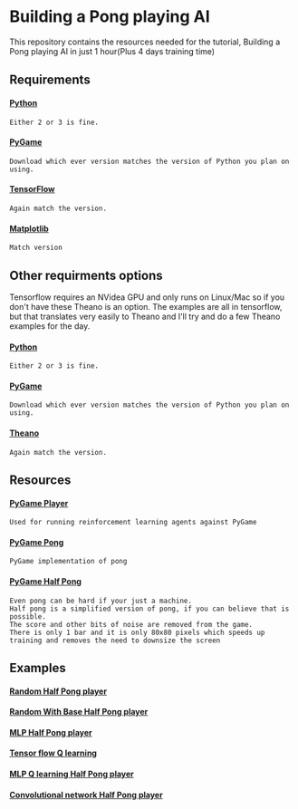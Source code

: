 # Building a Pong playing AI

This repository contains the resources needed for the tutorial, Building a Pong playing AI in just 1 hour(Plus 4 days training time)

## Requirements

#### [Python](https://www.python.org/downloads/)
    Either 2 or 3 is fine.
#### [PyGame](http://www.pygame.org/download.shtml)
    Download which ever version matches the version of Python you plan on using.
#### [TensorFlow](https://www.tensorflow.org/versions/r0.8/get_started/os_setup.html#download-and-setup)
    Again match the version.
#### [Matplotlib](http://matplotlib.org/users/installing.html)
    Match version

## Other requirments options

Tensorflow requires an NVidea GPU and only runs on Linux/Mac so if you don't have these Theano is an option. The examples are all in tensorflow, but that translates very easily to Theano and I'll try and do a few Theano examples for the day.

#### [Python](https://www.python.org/downloads/)
    Either 2 or 3 is fine.
#### [PyGame](http://www.pygame.org/download.shtml)
    Download which ever version matches the version of Python you plan on using.
#### [Theano](http://deeplearning.net/software/theano/install.html)
    Again match the version.


## Resources

#### [PyGame Player](https://github.com/DanielSlater/PyGamePlayer/blob/master/pygame_player.py)
    Used for running reinforcement learning agents against PyGame
#### [PyGame Pong](https://github.com/DanielSlater/PyGamePlayer/blob/master/games/pong.py)
    PyGame implementation of pong
#### [PyGame Half Pong](https://github.com/DanielSlater/PyGamePlayer/tree/master/games)
    Even pong can be hard if your just a machine. 
    Half pong is a simplified version of pong, if you can believe that is possible.
    The score and other bits of noise are removed from the game. 
    There is only 1 bar and it is only 80x80 pixels which speeds up training and removes the need to downsize the screen 

## Examples

#### [Random Half Pong player](https://github.com/DanielSlater/PyDataLondon2016/blob/master/examples/1_random_half_pong_player.py)
#### [Random With Base Half Pong player](https://github.com/DanielSlater/PyDataLondon2016/blob/master/examples/2_random_with_base_half_pong_player.py)
#### [MLP Half Pong player](https://github.com/DanielSlater/PyDataLondon2016/blob/master/examples/3_mlp_half_pong_player.py)
#### [Tensor flow Q learning](https://github.com/DanielSlater/PyDataLondon2016/blob/master/examples/4_tensorflow_q_learning.py)
#### [MLP Q learning Half Pong player](https://github.com/DanielSlater/PyDataLondon2016/blob/master/examples/5_mlp_q_learning_half_pong_player.py)
#### [Convolutional network Half Pong player](https://github.com/DanielSlater/PyDataLondon2016/blob/master/examples/6_conv_net_half_pong_player.py)
